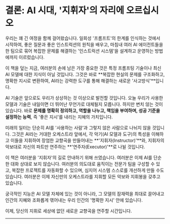 # 결론: AI 시대, '지휘자'의 자리에 오르십시오

우리는 꽤 긴 여정을 함께 걸어왔습니다. 일회성 '프롬프트'의 한계를 인식하는 것에서 시작하여, 좋은 질문과 좋은 인스트럭션의 원칙을 배우고, 마침내 여러 AI 에이전트들을 한 팀으로 묶어 복잡한 문제를 해결하는 '인스트럭션 시스템'을 설계하고 운영하는 방법에까지 이르렀습니다.

이 책을 덮는 지금, 여러분의 손에 남은 가장 중요한 것은 특정 프롬프팅 기술이나 최신 AI 모델에 대한 지식이 아닐 것입니다. 그것은 바로 **복잡한 현실의 문제를 구조화하고, 명확한 지시로 변환하여, AI라는 강력한 도구를 통해 해결하는 새로운 '사고방식'**입니다.

AI 기술은 앞으로도 우리가 상상하는 것 이상으로 발전할 것입니다. 오늘 우리가 사용한 모델과 기술은 내일이면 더 뛰어난 무언가로 대체될지 모릅니다. 하지만 변치 않는 것이 있습니다. 바로 **문제를 명확히 정의하고, 역할을 나누고, 책임을 부여하며, 성공 기준을 설정하는 능력**, 즉 '좋은 지시'를 내리는 지혜의 가치입니다.

미래의 일터는 단순히 AI를 '사용하는 사람'과 그렇지 않은 사람으로 나뉘지 않을 것입니다. 그것은 AI라는 거대한 오케스트라 앞에서, 각 악기(AI 모델과 도구)의 특성을 이해하고 이들을 지휘하여 장엄한 교향곡을 만들어내는 **'지휘자(Instructor)'**와, 지휘자의 악보대로 자신의 파트만 연주하는 **'연주자(Executor)'**로 나뉠 것입니다.

이 책은 여러분을 '지휘자'의 길로 안내하기 위해 쓰였습니다. 여러분은 이제 AI를 단순한 대화 상대로 보지 않습니다. 여러분의 의도대로 움직이는 전문가 팀을 구성할 수 있고, 복잡한 프로젝트를 자동화할 수 있으며, 심지어 시스템 스스로를 개선하게 만들 수도 있습니다. 여러분은 이제 자신만의 오케스트라를 지휘할 모든 악보와 지휘봉을 갖추고 있습니다.

궁극적인 지능은 AI 모델 자체에 있는 것이 아니라, 그 모델의 잠재력을 최대로 끌어내고 인간의 지혜와 조화롭게 엮어내는 우리 인간의 '명확한 지시' 안에 있습니다.

이제, 당신의 지휘로 세상에 없던 새로운 교향곡을 연주할 시간입니다.

---
